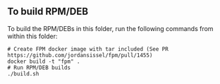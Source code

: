 To build RPM/DEB
---

To build the RPM/DEBs in this folder, run the following commands from within this folder:


```
# Create FPM docker image with tar included (See PR https://github.com/jordansissel/fpm/pull/1455)
docker build -t "fpm" .
# Run RPM/DEB builds
./build.sh
